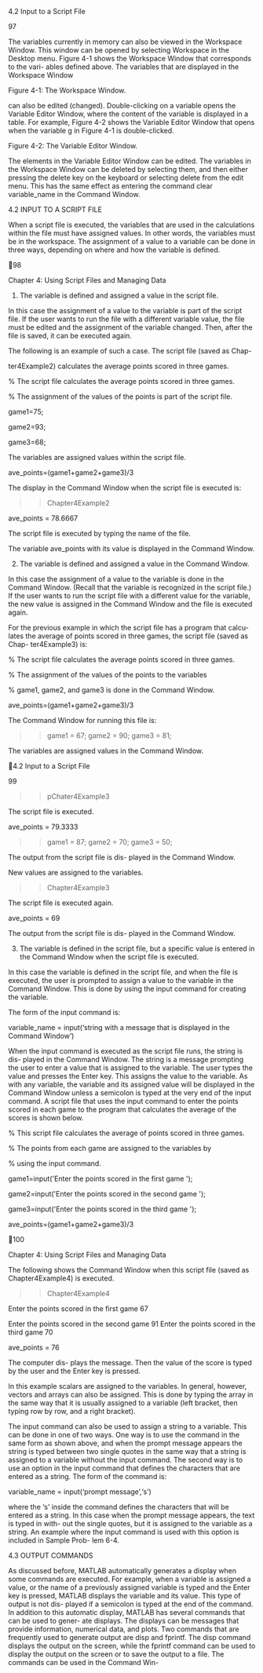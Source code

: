 4.2 Input to a Script File

97

The  variables  currently  in  memory  can  also  be  viewed  in  the  Workspace
Window.  This  window  can  be  opened  by  selecting  Workspace  in  the  Desktop
menu. Figure 4-1 shows the Workspace Window that corresponds to the vari-
ables defined above. The variables that are displayed in the Workspace Window

Figure 4-1: The Workspace Window.

can also be edited (changed). Double-clicking on a variable opens the Variable
Editor  Window,  where  the  content  of  the  variable  is  displayed  in  a  table.  For
example,  Figure  4-2  shows  the  Variable  Editor  Window  that  opens  when  the
variable g in Figure 4-1 is double-clicked.

Figure 4-2: The Variable Editor Window.

The elements in the Variable Editor Window can be edited. The variables in the
Workspace Window can be deleted by selecting them, and then either pressing
the delete key on the keyboard or selecting delete from the edit menu. This has
the  same  effect  as  entering  the  command  clear  variable_name  in  the
Command Window.

4.2 INPUT TO A SCRIPT FILE

When  a  script  file  is  executed,  the  variables  that  are  used  in  the  calculations
within the file must have assigned values. In other words, the variables must be
in the workspace. The assignment of a value to a variable can be done in three
ways, depending on where and how the variable is defined.

98

Chapter 4: Using Script Files and Managing Data

1.  The variable is defined and assigned a value in the script file.

In this case the assignment of a value to the variable is part of the script file. If
the  user  wants  to  run  the  file  with  a  different  variable  value,  the  file  must  be
edited and the assignment of the variable changed. Then, after the file is saved, it
can be executed again.

The following is an example of such a case. The script file (saved as Chap-

ter4Example2) calculates the average points scored in three games.

% The script file calculates the average points scored in three games.

% The assignment of the values of the points is part of the script file.

game1=75;

game2=93;

game3=68;

The variables are assigned
values within the script file.

ave_points=(game1+game2+game3)/3

The display in the Command Window when the script file is executed is:

>> Chapter4Example2

ave_points =
   78.6667
>>

The script file is executed by typing the name of the file.

The variable ave_points with its value
is displayed in the Command Window.

2.  The variable is defined and assigned a value in the Command Window.

In this case the assignment of a value to the variable is done in the Command
Window.  (Recall  that  the  variable  is  recognized  in  the  script  file.)  If  the  user
wants to run the script file with a different value for the variable, the new value is
assigned in the Command Window and the file is executed again.

For the previous example in which the script file has a program that calcu-
lates the average of points scored in three games, the script file (saved as Chap-
ter4Example3) is:

% The script file calculates the average points scored in three games.

% The assignment of the values of the points to the variables

% game1, game2, and game3 is done in the Command Window.

ave_points=(game1+game2+game3)/3

The Command Window for running this file is:

>> game1 = 67;
>> game2 = 90;
>> game3 = 81;

The variables are assigned values in
the Command Window.

4.2 Input to a Script File

99

>> pChater4Example3

The script file is executed.

ave_points =
   79.3333

>> game1 = 87;
>> game2 = 70;
>> game3 = 50;

The output from the script file is dis-
played in the Command Window.

New values are assigned
to the variables.

>> Chapter4Example3

The script file is executed again.

ave_points =
    69
>>

The output from the script file is dis-
played in the Command Window.

3.  The variable is defined in the script file, but a specific value is entered
in the Command Window when the script file is executed.

In this case the variable is defined in the script file, and when the file is executed,
the user is prompted to assign a value to the variable in the Command Window.
This is done by using the input command for creating the variable.

The form of the input command is:

variable_name = input(‘string with a message that
               is displayed in the Command Window’)

When the input command is executed as the script file runs, the string is dis-
played in the Command Window. The string is a message prompting the user to
enter  a  value  that  is  assigned  to  the  variable.  The  user  types  the  value  and
presses the Enter key. This assigns the value to the variable. As with any variable,
the variable and its assigned value will be displayed in the Command Window
unless a semicolon is typed at the very end of the input command. A script file
that uses the input command to enter the points scored in each game to the
program that calculates the average of the scores is shown below.

% This script file calculates the average of points scored in
three games.

% The points from each game are assigned to the variables by

% using the input command.

game1=input('Enter the points scored in the first game ');

game2=input('Enter the points scored in the second game ');

game3=input('Enter the points scored in the third game ');

ave_points=(game1+game2+game3)/3

100

Chapter 4: Using Script Files and Managing Data

The  following  shows  the  Command  Window  when  this  script  file  (saved  as
Chapter4Example4) is executed.

>> Chapter4Example4

Enter the points scored in the first game   67

Enter the points scored in the second game   91
Enter the points scored in the third game   70

ave_points =
    76
>>

The computer dis-
plays the message.
Then the value of
the score is typed
by the user and
the Enter key is
pressed.

In  this  example  scalars  are  assigned  to  the  variables.  In  general,  however,
vectors and arrays can also be assigned. This is done by typing the array in the
same way that it is usually assigned to a variable (left bracket, then typing row
by row, and a right bracket).

The input command can also be used to assign a string to a variable. This
can be done in one of two ways. One way is to use the command in the same
form as shown above, and when the prompt message appears the string is typed
between two single quotes in the same way that a string is assigned to a variable
without the input command. The second way is to use an option in the input
command that defines the characters that are entered as a string. The form of
the command is:

variable_name = input(‘prompt message’,‘s’)

where the ‘s’ inside the command defines the characters that will be entered as
a string. In this case when the prompt message appears, the text is typed in with-
out the single quotes, but it is assigned to the variable as a string. An example
where the input command is used with this option is included in Sample Prob-
lem 6-4.

4.3 OUTPUT COMMANDS

As  discussed  before,  MATLAB  automatically  generates  a  display  when  some
commands are executed. For example, when a variable is assigned a value, or the
name  of  a  previously  assigned  variable  is  typed  and  the  Enter  key  is  pressed,
MATLAB  displays  the  variable  and  its  value.  This  type  of  output  is  not  dis-
played if a semicolon is typed at the end of the command. In addition to this
automatic display, MATLAB has several commands that can be used to gener-
ate displays. The displays can be messages that provide information, numerical
data, and plots. Two commands that are frequently used to generate output are
disp  and  fprintf.  The  disp  command  displays  the  output  on  the  screen,
while the fprintf command can be used to display the output on the screen or
to save the output to a file. The commands can be used in the Command Win-

